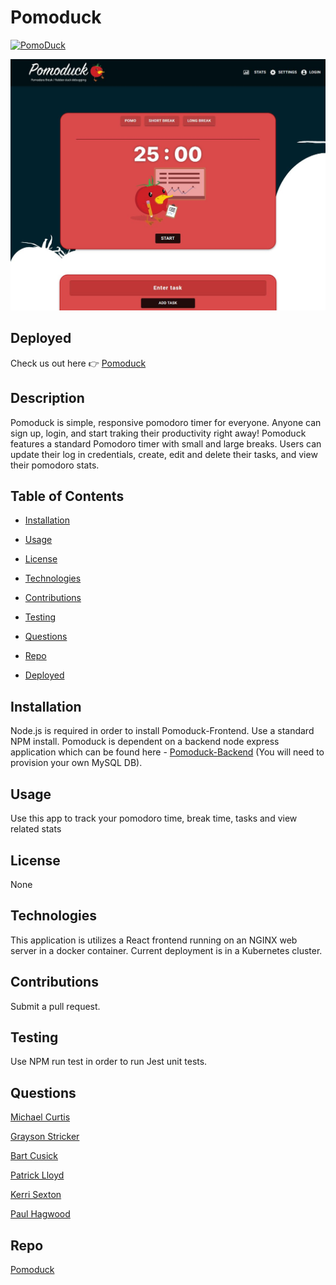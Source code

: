 # Pomoduck

[![PomoDuck](https://codecov.io/gh/tomatopals/pomoduck/branch/main/graphs/badge.svg)](https://app.codecov.io/gh/tomatopals/pomoduck/branch/main)

![](/src/assets/images/pomoduck-splash.JPG)

## Deployed

Check us out here 👉 [Pomoduck](https://pomoduck-frontend.herokuapp.com/)

## Description

Pomoduck is simple, responsive pomodoro timer for everyone. Anyone can sign up, login, and start traking their productivity right away! Pomoduck features a standard Pomodoro timer with small and large breaks. Users can update their log in credentials, create, edit and delete their tasks, and view their pomodoro stats.

## Table of Contents

- [Installation](https://github.com/TomatoPals/PomoDuck#installation)

* [Usage](https://github.com/TomatoPals/PomoDuck#usage)

- [License](https://github.com/TomatoPals/PomoDuck#license)

* [Technologies](https://github.com/TomatoPals/PomoDuck#technologies)

- [Contributions](https://github.com/TomatoPals/PomoDuck#contributions)

* [Testing](https://github.com/TomatoPals/PomoDuck#testing)

- [Questions](https://github.com/TomatoPals/PomoDuck#questions)

- [Repo](https://github.com/TomatoPals/PomoDuck#repo)

* [Deployed](https://github.com/TomatoPals/PomoDuck#deployed)

## Installation

Node.js is required in order to install Pomoduck-Frontend. Use a standard NPM install. Pomoduck is dependent on a backend node express application which can be found here - [Pomoduck-Backend](https://github.com/TomatoPals/PomoDuck-Backend) (You will need to provision your own MySQL DB).

## Usage

Use this app to track your pomodoro time, break time, tasks and view related stats

## License

None

## Technologies

This application is utilizes a React frontend running on an NGINX web server in a docker container. Current deployment is in a Kubernetes cluster.

## Contributions

Submit a pull request.

## Testing

Use NPM run test in order to run Jest unit tests.

## Questions

[Michael Curtis](https://github.com/mcereal)

[Grayson Stricker](https://github.com/g-strick)

[Bart Cusick](https://github.com/bartcusick)

[Patrick Lloyd](https://github.com/Meddle74)

[Kerri Sexton](https://github.com/kas1330)

[Paul Hagwood](https://github.com/pmhagwood)

## Repo

[Pomoduck](https://github.com/TomatoPals/PomoDuck)
